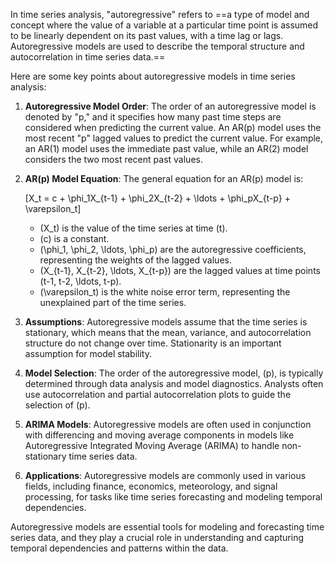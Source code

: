In time series analysis, "autoregressive" refers to ==a type of model and concept where the value of a variable at a particular time point is assumed to be linearly dependent on its past values, with a time lag or lags. Autoregressive models are used to describe the temporal structure and autocorrelation in time series data.==

Here are some key points about autoregressive models in time series analysis:

1. **Autoregressive Model Order**: The order of an autoregressive model is denoted by "p," and it specifies how many past time steps are considered when predicting the current value. An AR(p) model uses the most recent "p" lagged values to predict the current value. For example, an AR(1) model uses the immediate past value, while an AR(2) model considers the two most recent past values.

2. **AR(p) Model Equation**: The general equation for an AR(p) model is:
   
   \[X_t = c + \phi_1X_{t-1} + \phi_2X_{t-2} + \ldots + \phi_pX_{t-p} + \varepsilon_t\]

   - \(X_t\) is the value of the time series at time \(t\).
   - \(c\) is a constant.
   - \(\phi_1, \phi_2, \ldots, \phi_p\) are the autoregressive coefficients, representing the weights of the lagged values.
   - \(X_{t-1}, X_{t-2}, \ldots, X_{t-p}\) are the lagged values at time points \(t-1, t-2, \ldots, t-p\).
   - \(\varepsilon_t\) is the white noise error term, representing the unexplained part of the time series.

3. **Assumptions**: Autoregressive models assume that the time series is stationary, which means that the mean, variance, and autocorrelation structure do not change over time. Stationarity is an important assumption for model stability.

4. **Model Selection**: The order of the autoregressive model, \(p\), is typically determined through data analysis and model diagnostics. Analysts often use autocorrelation and partial autocorrelation plots to guide the selection of \(p\).

5. **ARIMA Models**: Autoregressive models are often used in conjunction with differencing and moving average components in models like Autoregressive Integrated Moving Average (ARIMA) to handle non-stationary time series data.

6. **Applications**: Autoregressive models are commonly used in various fields, including finance, economics, meteorology, and signal processing, for tasks like time series forecasting and modeling temporal dependencies.

Autoregressive models are essential tools for modeling and forecasting time series data, and they play a crucial role in understanding and capturing temporal dependencies and patterns within the data.